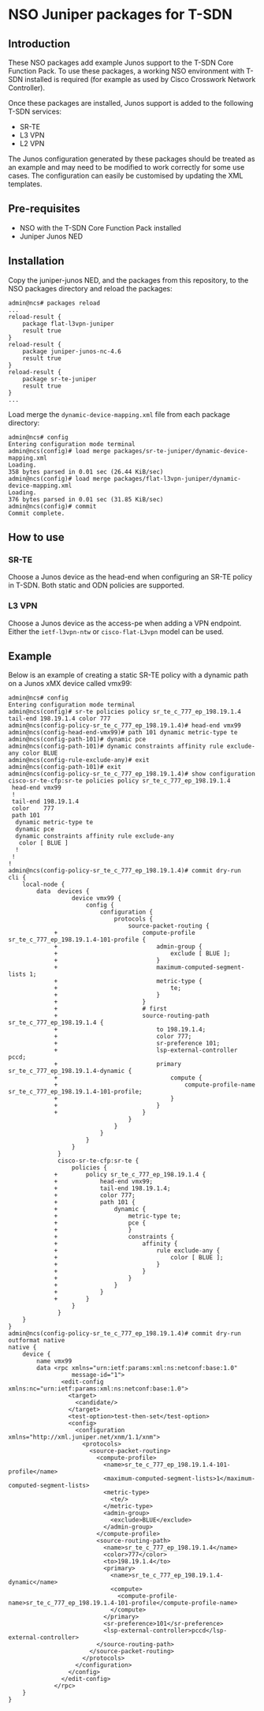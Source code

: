 # NSO Juniper packages for T-SDN

## Introduction
These NSO packages add example Junos support to the T-SDN Core Function Pack.
To use these packages, a working NSO environment with T-SDN installed is
required (for example as used by Cisco Crosswork Network Controller).

Once these packages are installed, Junos support is added to the following
T-SDN services:

- SR-TE
- L3 VPN
- L2 VPN

The Junos configuration generated by these packages should be treated as an
example and may need to be modified to work correctly for some use cases. The
configuration can easily be customised by updating the XML templates.

## Pre-requisites
- NSO with the T-SDN Core Function Pack installed
- Juniper Junos NED

## Installation
Copy the juniper-junos NED, and the packages from this repository, to the NSO
packages directory and reload the packages:

    admin@ncs# packages reload
    ...
    reload-result {
        package flat-l3vpn-juniper
        result true
    }
    reload-result {
        package juniper-junos-nc-4.6
        result true
    }
    reload-result {
        package sr-te-juniper
        result true
    }
    ...

Load merge the `dynamic-device-mapping.xml` file from each package directory:

    admin@ncs# config
    Entering configuration mode terminal
    admin@ncs(config)# load merge packages/sr-te-juniper/dynamic-device-mapping.xml
    Loading.
    358 bytes parsed in 0.01 sec (26.44 KiB/sec)
    admin@ncs(config)# load merge packages/flat-l3vpn-juniper/dynamic-device-mapping.xml
    Loading.
    376 bytes parsed in 0.01 sec (31.85 KiB/sec)
    admin@ncs(config)# commit
    Commit complete.

## How to use

### SR-TE
Choose a Junos device as the head-end when configuring an SR-TE policy in T-SDN.
Both static and ODN policies are supported.

### L3 VPN
Choose a Junos device as the access-pe when adding a VPN endpoint. Either the
`ietf-l3vpn-ntw` or `cisco-flat-L3vpn` model can be used.


## Example
Below is an example of creating a static SR-TE policy with a dynamic path on a
Junos xMX device called vmx99:

    admin@ncs# config
    Entering configuration mode terminal
    admin@ncs(config)# sr-te policies policy sr_te_c_777_ep_198.19.1.4 tail-end 198.19.1.4 color 777
    admin@ncs(config-policy-sr_te_c_777_ep_198.19.1.4)# head-end vmx99
    admin@ncs(config-head-end-vmx99)# path 101 dynamic metric-type te
    admin@ncs(config-path-101)# dynamic pce
    admin@ncs(config-path-101)# dynamic constraints affinity rule exclude-any color BLUE
    admin@ncs(config-rule-exclude-any)# exit
    admin@ncs(config-path-101)# exit
    admin@ncs(config-policy-sr_te_c_777_ep_198.19.1.4)# show configuration
    cisco-sr-te-cfp:sr-te policies policy sr_te_c_777_ep_198.19.1.4
     head-end vmx99
     !
     tail-end 198.19.1.4
     color    777
     path 101
      dynamic metric-type te
      dynamic pce
      dynamic constraints affinity rule exclude-any
       color [ BLUE ]
      !
     !
    !
    admin@ncs(config-policy-sr_te_c_777_ep_198.19.1.4)# commit dry-run
    cli {
        local-node {
            data  devices {
                      device vmx99 {
                          config {
                              configuration {
                                  protocols {
                                      source-packet-routing {
                 +                        compute-profile sr_te_c_777_ep_198.19.1.4-101-profile {
                 +                            admin-group {
                 +                                exclude [ BLUE ];
                 +                            }
                 +                            maximum-computed-segment-lists 1;
                 +                            metric-type {
                 +                                te;
                 +                            }
                 +                        }
                 +                        # first
                 +                        source-routing-path sr_te_c_777_ep_198.19.1.4 {
                 +                            to 198.19.1.4;
                 +                            color 777;
                 +                            sr-preference 101;
                 +                            lsp-external-controller pccd;
                 +                            primary sr_te_c_777_ep_198.19.1.4-dynamic {
                 +                                compute {
                 +                                    compute-profile-name sr_te_c_777_ep_198.19.1.4-101-profile;
                 +                                }
                 +                            }
                 +                        }
                                      }
                                  }
                              }
                          }
                      }
                  }
                  cisco-sr-te-cfp:sr-te {
                      policies {
                 +        policy sr_te_c_777_ep_198.19.1.4 {
                 +            head-end vmx99;
                 +            tail-end 198.19.1.4;
                 +            color 777;
                 +            path 101 {
                 +                dynamic {
                 +                    metric-type te;
                 +                    pce {
                 +                    }
                 +                    constraints {
                 +                        affinity {
                 +                            rule exclude-any {
                 +                                color [ BLUE ];
                 +                            }
                 +                        }
                 +                    }
                 +                }
                 +            }
                 +        }
                      }
                  }
        }
    }
    admin@ncs(config-policy-sr_te_c_777_ep_198.19.1.4)# commit dry-run outformat native
    native {
        device {
            name vmx99
            data <rpc xmlns="urn:ietf:params:xml:ns:netconf:base:1.0"
                      message-id="1">
                   <edit-config xmlns:nc="urn:ietf:params:xml:ns:netconf:base:1.0">
                     <target>
                       <candidate/>
                     </target>
                     <test-option>test-then-set</test-option>
                     <config>
                       <configuration xmlns="http://xml.juniper.net/xnm/1.1/xnm">
                         <protocols>
                           <source-packet-routing>
                             <compute-profile>
                               <name>sr_te_c_777_ep_198.19.1.4-101-profile</name>
                               <maximum-computed-segment-lists>1</maximum-computed-segment-lists>
                               <metric-type>
                                 <te/>
                               </metric-type>
                               <admin-group>
                                 <exclude>BLUE</exclude>
                               </admin-group>
                             </compute-profile>
                             <source-routing-path>
                               <name>sr_te_c_777_ep_198.19.1.4</name>
                               <color>777</color>
                               <to>198.19.1.4</to>
                               <primary>
                                 <name>sr_te_c_777_ep_198.19.1.4-dynamic</name>
                                 <compute>
                                   <compute-profile-name>sr_te_c_777_ep_198.19.1.4-101-profile</compute-profile-name>
                                 </compute>
                               </primary>
                               <sr-preference>101</sr-preference>
                               <lsp-external-controller>pccd</lsp-external-controller>
                             </source-routing-path>
                           </source-packet-routing>
                         </protocols>
                       </configuration>
                     </config>
                   </edit-config>
                 </rpc>
        }
    }

